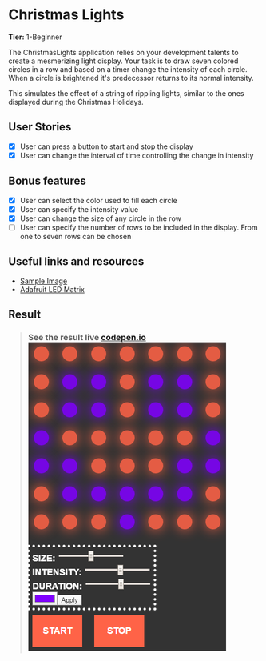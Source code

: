 # Christmas Lights

**Tier:** 1-Beginner

The ChristmasLights application relies on your development talents to create
a mesmerizing light display. Your task is to draw seven colored circles
in a row and based on a timer change the intensity of each circle. When
a circle is brightened it's predecessor returns to its normal intensity.

This simulates the effect of a string of rippling lights, similar to the ones
displayed during the Christmas Holidays.

## User Stories

- [x] User can press a button to start and stop the display
- [x] User can change the interval of time controlling the change in intensity

## Bonus features

- [x] User can select the color used to fill each circle
- [x] User can specify the intensity value
- [x] User can change the size of any circle in the row
- [ ] User can specify the number of rows to be included in the display. From
      one to seven rows can be chosen

## Useful links and resources

- [Sample Image](https://previews.123rf.com/images/whiterabbit/whiterabbit1003/whiterabbit100300020/6582600-seven-color-balls-red-orange-yellow-green-cyan-blue-and-magenta-in-a-row-on-a-white-background.jpg)
- [Adafruit LED Matrix](https://cdn-shop.adafruit.com/970x728/1487-02.jpg)

## Result

> ### See the result live [codepen.io](https://codepen.io/apsampaio/full/OJVEdQa) [![codepen.io](https://github.com/apsampaio/App-Ideas-Challenge/blob/master/Christmas%20Lights/img/prev.png?raw=true)](https://codepen.io/apsampaio/full/OJVEdQa)
